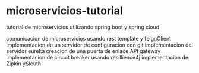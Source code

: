 # microservicios-tutorial
tutorial de microservicios utilizando spring boot y spring cloud 

comunicacion de microservicios usando rest template y feignClient
implementacion de un servidor de configuracion con git
implementacion del servidor eureka
creacion de una puerta de enlace API gateway
implementacion de circuit breaker usando resillience4j
implementacion de Zipkin ySleuth
